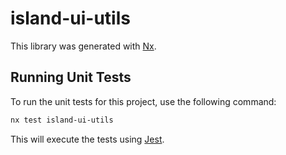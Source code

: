# island-ui-utils

This library was generated with [Nx](https://nx.dev).

## Running Unit Tests

To run the unit tests for this project, use the following command:

```bash
nx test island-ui-utils
```

This will execute the tests using [Jest](https://jestjs.io).